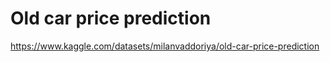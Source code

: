 # Old car price prediction

 https://www.kaggle.com/datasets/milanvaddoriya/old-car-price-prediction
